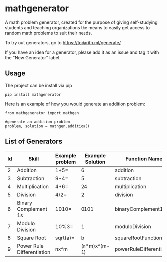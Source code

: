 # mathgenerator
A math problem generator, created for the purpose of giving self-studying students and teaching organizations the means to easily get access to random math problems to suit their needs.

To try out generators, go to https://todarith.ml/generate/

If you have an idea for a generator, please add it as an issue and tag it with the "New Generator" label.

## Usage
The project can be install via pip
```
pip install mathgenerator
```
Here is an example of how you would generate an addition problem:
```
from mathgenerator import mathgen

#generate an addition problem
problem, solution = mathgen.addition()
```
## List of Generators

| Id   | Skill                      | Example problem | Example Solution  | Function Name            | Status      |
|------|----------------------------|-----------------|-------------------|--------------------------|-------------|
| 2    | Addition                   | 1+5=            | 6                 | addition                 | Complete    |
| 3    | Subtraction                | 9-4=            | 5                 | subtraction              | Complete    |
| 4    | Multiplication             | 4*6=            | 24                | multiplication           | Complete    |
| 5    | Division                   | 4/2=            | 2                 | division                 | Complete    |
| 6    | Binary Complement 1s       | 1010=           | 0101              | binaryComplement1s       | Complete    |
| 7    | Modulo Division            | 10%3=           | 1                 | moduloDivision           | Complete    |
| 8    | Square Root                | sqrt(a)=        | b                 | squareRootFunction       | Complete    |
| 9    | Power Rule Differentiation | nx^m            | (n*m)x^(m-1)      | powerRuleDifferentiation | Complete    |

